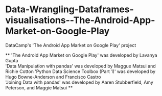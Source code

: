# Data-Wrangling-Dataframes-visualisations--The-Android-App-Market-on-Google-Play
DataCamp's 'The Android App Market on Google Play' project


** 'The Android App Market on Google Play' was developed by Lavanya Gupta  
'Data Manipulation with pandas' was developed by Maggue Matsui and Richie Cotton
'Python Data Science Toolbox (Part 1)' was developed by Hugo Bowne-Anderson and Francisco Castro   
'Joining Data with pandas' was developed by Aaren Stubberfield, Amy Peterson, and Maggie Matsui
**
